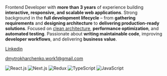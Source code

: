 Frontend Developer with <b>more than 3 years</b> of experience building <b>interactive, responsive, and scalable web applications</b>. Strong background in the <b>full development lifecycle</b> – from <b>gathering requirements</b> and <b>designing architecture</b> to <b>delivering production-ready solutions</b>. Focused on <u>clean architecture</u>, <b>performance optimization</b>, and <b>automated testing</b>. Passionate about <b>writing maintainable code</b>, improving <b>developer workflows</b>, and delivering <b>business value</b>.


[Linkedin](https://www.linkedin.com/in/dmytro-kharchenko-frontend/ "Check out my linkedin profile") <br/>

dmytrokharchenko.work1@gmail.com

![React.js](https://img.icons8.com/?size=100&id=t5K2CR8feVdX&format=png&color=000000) ![Next.js](https://img.icons8.com/?size=100&id=yUdJlcKanVbh&format=png&color=000000)  ![Redux](https://img.icons8.com/color/48/redux.png) ![TypeScript](https://img.icons8.com/color/48/typescript.png) ![JavaScript](https://img.icons8.com/color/48/javascript--v2.png)

